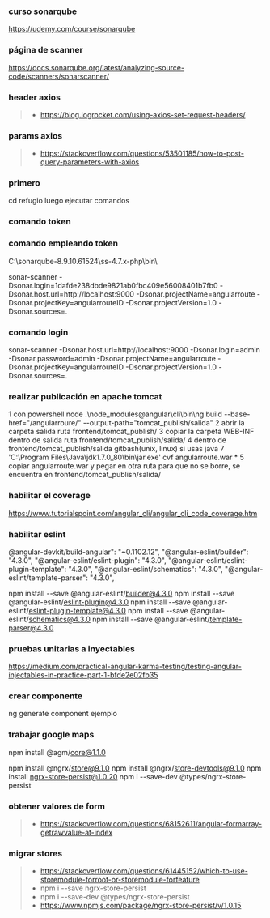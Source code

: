 ### curso sonarqube
https://udemy.com/course/sonarqube

### página de scanner
https://docs.sonarqube.org/latest/analyzing-source-code/scanners/sonarscanner/


### header axios
>- https://blog.logrocket.com/using-axios-set-request-headers/

### params axios
>- https://stackoverflow.com/questions/53501185/how-to-post-query-parameters-with-axios

### primero  
cd refugio 
luego ejecutar comandos

### comando token
### comando empleando token
C:\sonarqube-8.9.10.61524\ss-4.7.x-php\bin\

sonar-scanner -Dsonar.login=1dafde238dbde9821ab0fbc409e56008401b7fb0 -Dsonar.host.url=http://localhost:9000 -Dsonar.projectName=angularroute -Dsonar.projectKey=angularrouteID -Dsonar.projectVersion=1.0 -Dsonar.sources=.

### comando login

sonar-scanner -Dsonar.host.url=http://localhost:9000 -Dsonar.login=admin -Dsonar.password=admin -Dsonar.projectName=angularroute -Dsonar.projectKey=angularrouteID -Dsonar.projectVersion=1.0 -Dsonar.sources=.

### realizar publicación en apache tomcat
1 con powershell node .\node_modules\@angular\cli\bin\ng build --base-href="/angularroure/" --output-path="tomcat_publish/salida" 
2 abrir la carpeta salida ruta frontend/tomcat_publish/
3 copiar la carpeta WEB-INF dentro de salida ruta frontend/tomcat_publish/salida/
4 dentro de frontend/tomcat_publish/salida gitbash(unix, linux) si usas java 7 'C:\Program Files\Java\jdk1.7.0_80\bin\jar.exe' cvf angularroute.war *
5 copiar angularroute.war y pegar en otra ruta para que no se borre, se encuentra en frontend/tomcat_publish/salida/

### habilitar el coverage
https://www.tutorialspoint.com/angular_cli/angular_cli_code_coverage.htm

### habilitar eslint
@angular-devkit/build-angular": "~0.1102.12",
"@angular-eslint/builder": "4.3.0",
"@angular-eslint/eslint-plugin": "4.3.0",
"@angular-eslint/eslint-plugin-template": "4.3.0",
"@angular-eslint/schematics": "4.3.0",
"@angular-eslint/template-parser": "4.3.0",

npm install --save @angular-eslint/builder@4.3.0
npm install --save @angular-eslint/eslint-plugin@4.3.0
npm install --save @angular-eslint/eslint-plugin-template@4.3.0
npm install --save @angular-eslint/schematics@4.3.0
npm install --save @angular-eslint/template-parser@4.3.0


### pruebas unitarias a inyectables
https://medium.com/practical-angular-karma-testing/testing-angular-injectables-in-practice-part-1-bfde2e02fb35


### crear componente
ng generate component ejemplo


### trabajar google maps
npm install @agm/core@1.1.0

npm install @ngrx/store@9.1.0
npm install @ngrx/store-devtools@9.1.0
npm install ngrx-store-persist@1.0.20
npm i --save-dev @types/ngrx-store-persist


### obtener valores de form
>- https://stackoverflow.com/questions/68152611/angular-formarray-getrawvalue-at-index


### migrar stores
>- https://stackoverflow.com/questions/61445152/which-to-use-storemodule-forroot-or-storemodule-forfeature
>- npm i --save ngrx-store-persist
>- npm i --save-dev @types/ngrx-store-persist
>- https://www.npmjs.com/package/ngrx-store-persist/v/1.0.15